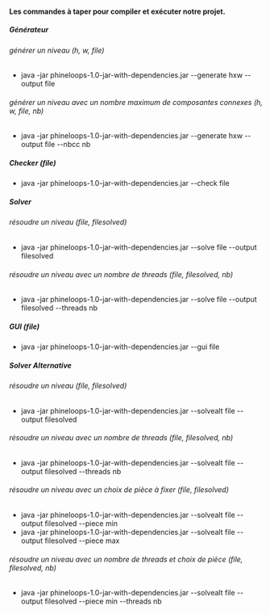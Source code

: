 #### Les commandes à taper pour compiler et exécuter notre projet.

##### Générateur
###### générer un niveau (h, w, file)
* java -jar phineloops-1.0-jar-with-dependencies.jar --generate hxw --output file

###### générer un niveau avec un nombre maximum de composantes connexes (h, w, file, nb)
* java -jar phineloops-1.0-jar-with-dependencies.jar --generate hxw --output file --nbcc nb
  
##### Checker (file)
* java -jar phineloops-1.0-jar-with-dependencies.jar --check file
  
##### Solver 
###### résoudre un niveau (file, filesolved)
* java -jar phineloops-1.0-jar-with-dependencies.jar --solve file --output filesolved 

###### résoudre un niveau avec un nombre de threads (file, filesolved, nb)
* java -jar phineloops-1.0-jar-with-dependencies.jar --solve file --output filesolved --threads nb
  
##### GUI (file)
* java -jar phineloops-1.0-jar-with-dependencies.jar --gui file
  
##### Solver Alternative
###### résoudre un niveau (file, filesolved)
* java -jar phineloops-1.0-jar-with-dependencies.jar --solvealt file --output filesolved 

###### résoudre un niveau avec un nombre de threads (file, filesolved, nb)
* java -jar phineloops-1.0-jar-with-dependencies.jar --solvealt file --output filesolved --threads nb

###### résoudre un niveau avec un choix de pièce à fixer (file, filesolved)
* java -jar phineloops-1.0-jar-with-dependencies.jar --solvealt file --output filesolved --piece min
* java -jar phineloops-1.0-jar-with-dependencies.jar --solvealt file --output filesolved --piece max

###### résoudre un niveau avec un nombre de threads et choix de pièce (file, filesolved, nb)
* java -jar phineloops-1.0-jar-with-dependencies.jar --solvealt file --output filesolved --piece min --threads nb
  
